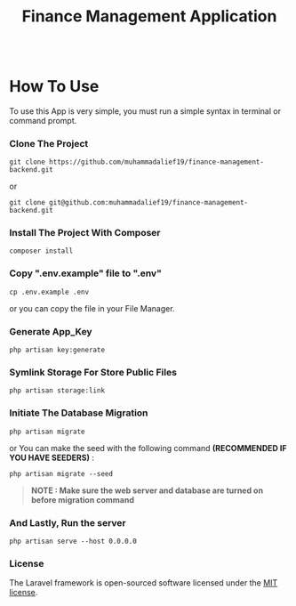 <h1 align="center">Finance Management Application</h1>
<br><br>

# How To Use

To use this App is very simple, you must run a simple syntax in terminal or command prompt.

### Clone The Project

```
git clone https://github.com/muhammadalief19/finance-management-backend.git
```

or

```
git clone git@github.com:muhammadalief19/finance-management-backend.git
```

### Install The Project With Composer

```
composer install
```

### Copy ".env.example" file to ".env"

```
cp .env.example .env
```

or you can copy the file in your File Manager.

### Generate App_Key

```
php artisan key:generate
```

### Symlink Storage For Store Public Files

```
php artisan storage:link
```

### Initiate The Database Migration

```
php artisan migrate
```

or You can make the seed with the following command <b>(RECOMMENDED IF YOU HAVE SEEDERS)</b> :

```
php artisan migrate --seed
```

> **NOTE : Make sure the web server and database are turned on before migration command**

### And Lastly, Run the server

```
php artisan serve --host 0.0.0.0
```

### License

The Laravel framework is open-sourced software licensed under the [MIT license](https://opensource.org/licenses/MIT).

